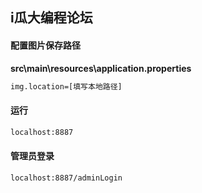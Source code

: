 ## i瓜大编程论坛



#### 配置图片保存路径

**src\main\resources\application.properties**

```xml
img.location=[填写本地路径]
```



#### 运行

```xml
localhost:8887
```

#### 管理员登录

```xml
localhost:8887/adminLogin
```


